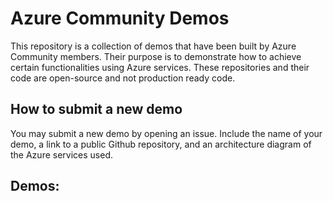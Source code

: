 # Azure Community Demos

This repository is a collection of demos that have been built by Azure Community members. Their purpose is to demonstrate how to achieve certain functionalities using Azure services. These repositories and their code are open-source and not production ready code.

## How to submit a new demo

You may submit a new demo by opening an issue. Include the name of your demo, a link to a public Github repository, and an architecture diagram of the Azure services used.

## Demos:
